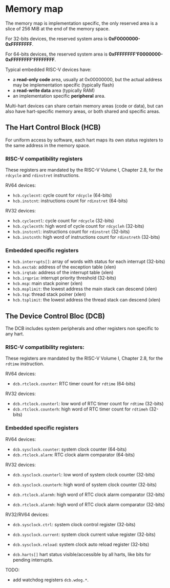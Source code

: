 # Memory map

The memory map is implementation specific, the only reserved area is a slice of 256 MiB at the end of the memory space.

For 32-bits devices, the reserved system area is **0xF0000000-0xFFFFFFFF**.

For 64-bits devices, the reserved system area is **0xFFFFFFFF'F0000000-0xFFFFFFFF'FFFFFFFF**.

Typical embedded RISC-V devices have:

- a **read-only code** area, usually at 0x00000000, but the actual address may be implementation specific (typically flash)
- a **read-write data** area (typically RAM)
- an implementation specific **peripheral** area.

Multi-hart devices can share certain memory areas (code or data), but can also have hart-specific 
memory areas, or both shared and specific areas.


## The Hart Control Block (HCB)

For uniform access by software, each hart maps its own status registers to the same address in the memory space.

### RISC-V compatibility registers

These registers are mandated by the RISC-V Volume I, Chapter 2.8, for the `rdcycle` and `rdinstret` instructions.

RV64 devices:

- `hcb.cyclecnt`: cycle count for `rdcycle` (64-bits)
- `hcb.instcnt`: instructions count for `rdinstret` (64-bits)

RV32 devices:

- `hcb.cyclecntl`: cycle count for `rdcycle` (32-bits)
- `hcb.cyclecnth`: high word of cycle count for `rdcycleh` (32-bits)
- `hcb.instcntl`: instructions count for `rdinstret` (32-bits)
- `hcb.instcnth`: high word of instructions count for `rdinstreth` (32-bits)

### Embedded specific registers

- `hcb.interrupts[]`: array of words with status for each interrupt (32-bits)
- `hcb.exctab`: address of the exception table (xlen)
- `hcb.irqtab`: address of the interrupt table (xlen)
- `hcb.irqprio`: interrupt priority threshold (32-bits)
- `hcb.msp`: main stack poiner (xlen)
- `hcb.msplimit`: the lowest address the main stack can descend (xlen)
- `hcb.tsp`: thread stack poiner (xlen)
- `hcb.tsplimit`: the lowest address the thread stack can descend (xlen)

## The Device Control Bloc (DCB)

The DCB includes system peripherals and other registers non specific to any hart.

### RISC-V compatibility registers:

These registers are mandated by the RISC-V Volume I, Chapter 2.8, for the `rdtime` instruction.

RV64 devices:

- `dcb.rtclock.counter`: RTC timer count for `rdtime` (64-bits)

RV32 devices:

- `dcb.rtclock.counterl`: low word of RTC timer count for `rdtime` (32-bits)
- `dcb.rtclock.counterh`: high word of RTC timer count for `rdtimeh` (32-bits)

### Embedded specific registers


RV64 devices:

- `dcb.sysclock.counter`: system clock counter (64-bits)
- `dcb.rtclock.alarm`: RTC clock alarm comparator (64-bits)

RV32 devices:

- `dcb.sysclock.counterl`: low word of system clock counter (32-bits)
- `dcb.sysclock.counterh`: high word of system clock counter (32-bits)

- `dcb.rtclock.alarmh`: high word of RTC clock alarm comparator (32-bits)
- `dcb.rtclock.alarmh`: high word of RTC clock alarm comparator (32-bits)

RV32/RV64 devices:

- `dcb.sysclock.ctrl`: system clock control register (32-bits)
- `dcb.sysclock.current`: system clock current value register (32-bits)
- `dcb.sysclock.reload`: system clock auto reload register (32-bits)

- `dcb.harts[]` hart status visible/accessible by all harts, like bits for pending interrupts.

TODO:

- add watchdog registers `dcb.wdog.*`.




